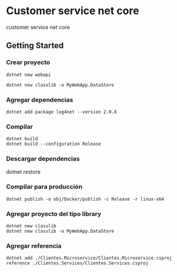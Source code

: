 # Customer service net core
customer service net core


## Getting Started


### Crear proyecto
```
dotnet new webapi
```

```
dotnet new classlib -o MyWebApp.DataStore
```

### Agregar dependencias
```
dotnet add package log4net --version 2.0.8
```

### Compilar
```
dotnet build
dotnet build --configuration Release
```

### Descargar dependencias

dotnet restore

### Compilar para producción
```
dotnet publish -o obj/Docker/publish -c Release -r linux-x64
```

### Agregar proyecto del tipo library

```
dotnet new classlib
dotnet new classlib -o MyWebApp.DataStore
```

### Agregar referencia

```
dotnet add ./Clientes.Microservice/Clientes.Microservice.csproj reference ./Clientes.Services/Clientes.Services.csproj
```